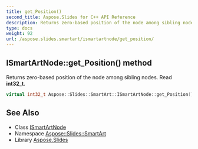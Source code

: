 ```yaml
---
title: get_Position()
second_title: Aspose.Slides for C++ API Reference
description: Returns zero-based position of the node among sibling nodes. Read int32_t.
type: docs
weight: 92
url: /aspose.slides.smartart/ismartartnode/get_position/
---
```

## ISmartArtNode::get_Position() method


Returns zero-based position of the node among sibling nodes. Read **int32_t**.

```cpp
virtual int32_t Aspose::Slides::SmartArt::ISmartArtNode::get_Position()=0
```




## See Also

* Class [ISmartArtNode](../)
* Namespace [Aspose::Slides::SmartArt](../../)
* Library [Aspose.Slides](../../../)